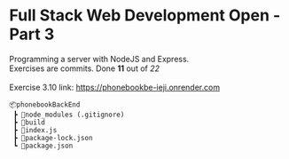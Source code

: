 <h1>Full Stack Web Development Open - Part 3</h1>

Programming a server with NodeJS and Express.</br>
Exercises are commits. Done **11** out of *22*
</br></br>
Exercise 3.10 link: https://phonebookbe-ieji.onrender.com

```
📦phonebookBackEnd
 ┣ 📂node_modules (.gitignore)
 ┣ 📂build
 ┣ 📜index.js
 ┣ 📜package-lock.json
 ┗ 📜package.json
```